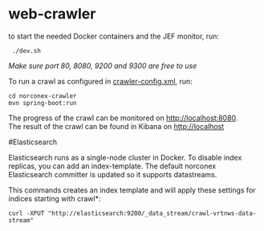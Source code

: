 # web-crawler

to start the needed Docker containers and the JEF monitor, run: 
```$xslt
 ./dev.sh 
```

*Make sure port 80, 8080, 9200 and 9300 are free to use* 

To run a crawl as configured in [crawler-config.xml](src/main/resources/crawler-config.xml), run:
```$xslt
cd norconex-crawler
mvn spring-boot:run
```

The progress of the crawl can be monitored on [http://localhost:8080]().  
The result of the crawl can be found in Kibana on [http://localhost]()

#Elasticsearch

Elasticsearch runs as a single-node cluster in Docker.
To disable index replicas, you can add an index-template.
The default norconex Elasticsearch committer is updated so it supports datastreams.

This commands creates an index template and will apply these settings for indices starting with crawl*:
```aidl
curl -XPUT "http://elasticsearch:9200/_data_stream/crawl-vrtnws-data-stream"
```